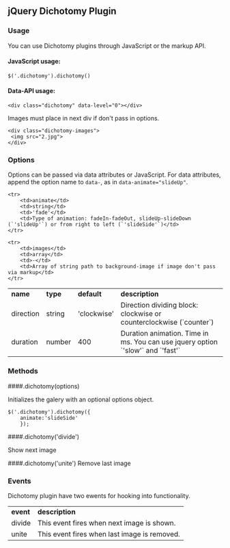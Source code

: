 ## jQuery Dichotomy Plugin

### Usage

You can use Dichotomy plugins through JavaScript or the markup API.

#### JavaScript usage:

    $('.dichotomy').dichotomy()

#### Data-API usage:

    <div class="dichotomy" data-level="0"></div>

Images must place in next div if don't pass in options.

    <div class="dichotomy-images">
     <img src="2.jpg">
    </div>
 
 
### Options

Options can be passed via data attributes or JavaScript. For data attributes, append the option name to `data-`, as in `data-animate="slideUp"`.

<table>
    <tr>
        <td><strong>name</strong></td>
        <td><strong>type</strong></td>
        <td><strong>default</strong></td>
        <td><strong>description</strong></td>
    </tr>
    <tr>
        <td>direction</td>
        <td>string</td>
        <td>'clockwise'</td>
        <td>Direction dividing block: clockwise or counterclockwise (`counter`)</td>
    </tr>
    <tr>
        <td>duration</td>
        <td>number</td>
        <td>400</td>
        <td>Duration animation. Time in ms. You can use jquery option `'slow'` and `'fast'`</td>
    </tr>

    <tr>
        <td>animate</td>
        <td>string</td>
        <td>'fade'</td>
        <td>Type of animation: fadeIn-fadeOut, slideUp-slideDown (`'slideUp'`) or from right to left (`'slideSide'`)</td>
    </tr>

    <tr>
        <td>images</td>
        <td>array</td>
        <td>-</td>
        <td>Array of string path to background-image if image don't pass via markup</td>
    </tr>
</table>

### Methods

####.dichotomy(options)

Initializes the galery with an optional options object.

    $('.dichotomy').dichotomy({
        animate:'slideSide'
        });

####.dichotomy('divide')

Show next image

####.dichotomy('unite')
Remove last image


### Events

Dichotomy plugin have two ewents for hooking into functionality.

<table>
    <tr>
        <td><strong>event</strong></td>
        <td><strong>description</strong></td>
    </tr>
    <tr>
        <td>divide
        </td>
        <td>This event fires when next image is shown.
        </td>
    </tr>
    <tr>
        <td>unite</td>
        <td>This event fires when last image is removed.</td>
    </tr>
</table>






